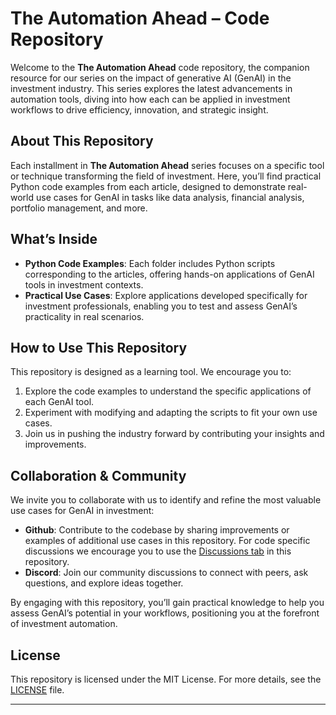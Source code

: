 # The Automation Ahead – Code Repository

Welcome to the **The Automation Ahead** code repository, the companion resource for our series on the impact of generative AI (GenAI) in the investment industry. This series explores the latest advancements in automation tools, diving into how each can be applied in investment workflows to drive efficiency, innovation, and strategic insight.

## About This Repository

Each installment in **The Automation Ahead** series focuses on a specific tool or technique transforming the field of investment. Here, you’ll find practical Python code examples from each article, designed to demonstrate real-world use cases for GenAI in tasks like data analysis, financial analysis, portfolio management, and more.

## What’s Inside

- **Python Code Examples**: Each folder includes Python scripts corresponding to the articles, offering hands-on applications of GenAI tools in investment contexts.
- **Practical Use Cases**: Explore applications developed specifically for investment professionals, enabling you to test and assess GenAI’s practicality in real scenarios.

## How to Use This Repository

This repository is designed as a learning tool. We encourage you to:
1. Explore the code examples to understand the specific applications of each GenAI tool.
2. Experiment with modifying and adapting the scripts to fit your own use cases.
3. Join us in pushing the industry forward by contributing your insights and improvements.

## Collaboration & Community

We invite you to collaborate with us to identify and refine the most valuable use cases for GenAI in investment:
- **Github**: Contribute to the codebase by sharing improvements or examples of additional use cases in this repository. For code specific discussions we encourage you to use the [Discussions tab](https://github.com/CFA-Institute-RPC/The-Automation-Ahead/discussions) in this repository.
- **Discord**: Join our community discussions to connect with peers, ask questions, and explore ideas together. 

By engaging with this repository, you’ll gain practical knowledge to help you assess GenAI’s potential in your workflows, positioning you at the forefront of investment automation.

## License

This repository is licensed under the MIT License. For more details, see the [LICENSE](LICENSE) file.

---
